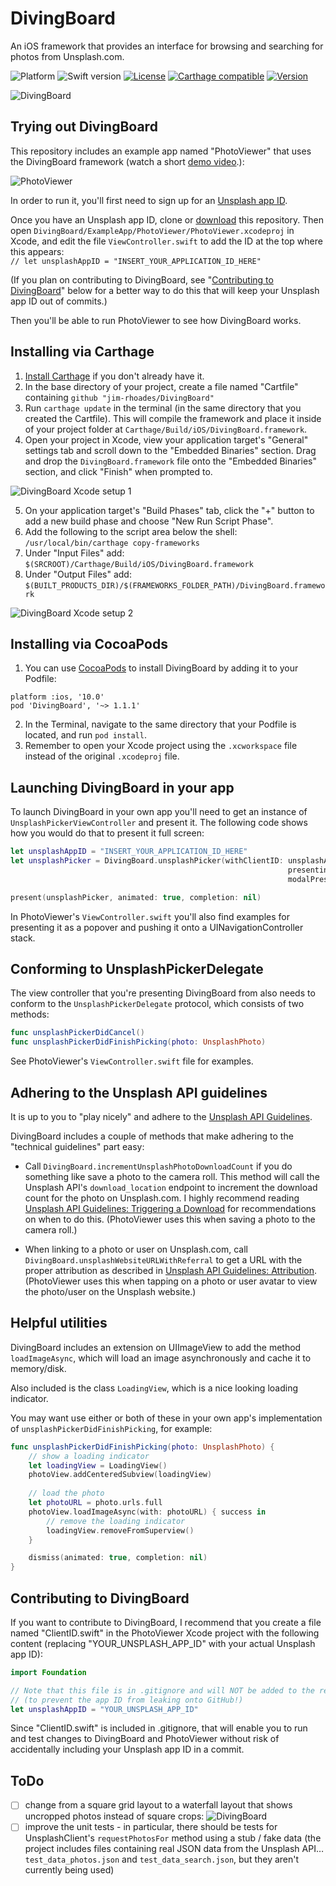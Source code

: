 # DivingBoard
An iOS framework that provides an interface for browsing and searching for photos from Unsplash.com.

![Platform](https://img.shields.io/badge/platform-ios-blue.svg)
![Swift version](https://img.shields.io/badge/swift%20-4.0-blue.svg)
[![License](https://img.shields.io/badge/License-MIT-blue.svg)](https://github.com/jim-rhoades/DivingBoard/blob/master/LICENSE)
[![Carthage compatible](https://img.shields.io/badge/Carthage-compatible-4BC51D.svg?style=flat)](https://github.com/Carthage/Carthage)
[![Version](https://img.shields.io/cocoapods/v/DivingBoard.svg?style=flat)](https://cocoapods.org/pods/DivingBoard)

![DivingBoard](http://crushapps.com/divingboard/img/divingboard.jpg)

## Trying out DivingBoard

This repository includes an example app named "PhotoViewer" that uses the DivingBoard framework (watch a short [demo video](http://crushapps.com/divingboard/img/divingboard_demo.mp4).):

![PhotoViewer](http://crushapps.com/divingboard/img/photoviewer@0.65x.jpg)

In order to run it, you'll first need to sign up for an [Unsplash app ID](https://unsplash.com/developers).

Once you have an Unsplash app ID, clone or [download](https://github.com/jim-rhoades/DivingBoard/archive/master.zip) this repository. Then open `DivingBoard/ExampleApp/PhotoViewer/PhotoViewer.xcodeproj` in Xcode, and edit the file `ViewController.swift` to add the ID at the top where this appears:\
`// let unsplashAppID = "INSERT_YOUR_APPLICATION_ID_HERE"`

(If you plan on contributing to DivingBoard, see "[Contributing to DivingBoard](#contributing-to-divingboard)" below for a better way to do this that will keep your Unsplash app ID out of commits.)

Then you'll be able to run PhotoViewer to see how DivingBoard works.

## Installing via Carthage
1. [Install Carthage](https://github.com/Carthage/Carthage#installing-carthage) if you don't already have it.
2. In the base directory of your project, create a file named "Cartfile" containing `github "jim-rhoades/DivingBoard"`
3. Run `carthage update` in the terminal (in the same directory that you created the Cartfile). This will compile the framework and place it inside of your project folder at `Carthage/Build/iOS/DivingBoard.framework`.
4. Open your project in Xcode, view your application target's "General" settings tab and scroll down to the "Embedded Binaries" section. Drag and drop the `DivingBoard.framework` file onto the "Embedded Binaries" section, and click "Finish" when prompted to.

![DivingBoard Xcode setup 1](http://crushapps.com/divingboard/img/setup1.png)

5. On your application target's "Build Phases" tab, click the "+" button to add a new build phase and choose "New Run Script Phase".
6. Add the following to the script area below the shell:
`/usr/local/bin/carthage copy-frameworks`
7. Under "Input Files" add:
`$(SRCROOT)/Carthage/Build/iOS/DivingBoard.framework`
8. Under "Output Files" add:
`$(BUILT_PRODUCTS_DIR)/$(FRAMEWORKS_FOLDER_PATH)/DivingBoard.framework`

![DivingBoard Xcode setup 2](http://crushapps.com/divingboard/img/setup2.png)

## Installing via CocoaPods
1. You can use [CocoaPods](https://cocoapods.org) to install DivingBoard by adding it to your Podfile:
```
platform :ios, '10.0'
pod 'DivingBoard', '~> 1.1.1'
```
2. In the Terminal, navigate to the same directory that your Podfile is located, and run `pod install`.
3. Remember to open your Xcode project using the `.xcworkspace` file instead of the original `.xcodeproj` file.

## Launching DivingBoard in your app
To launch DivingBoard in your own app you'll need to get an instance of `UnsplashPickerViewController` and present it. The following code shows how you would do that to present it full screen:
```swift
let unsplashAppID = "INSERT_YOUR_APPLICATION_ID_HERE"
let unsplashPicker = DivingBoard.unsplashPicker(withClientID: unsplashAppID,
                                                              presentingViewController: self,
                                                              modalPresentationStyle: .fullScreen)

present(unsplashPicker, animated: true, completion: nil)
```
In PhotoViewer's `ViewController.swift` you'll also find examples for presenting it as a popover and pushing it onto a UINavigationController stack.

## Conforming to UnsplashPickerDelegate
The view controller that you're presenting DivingBoard from also needs to conform to the `UnsplashPickerDelegate` protocol, which consists of two methods:
```swift
func unsplashPickerDidCancel()
func unsplashPickerDidFinishPicking(photo: UnsplashPhoto)
```
See PhotoViewer's `ViewController.swift` file for examples.

## Adhering to the Unsplash API guidelines
It is up to you to "play nicely" and adhere to the [Unsplash API Guidelines](https://medium.com/unsplash/unsplash-api-guidelines-28e0216e6daa).

DivingBoard includes a couple of methods that make adhering to the "technical guidelines" part easy:

* Call `DivingBoard.incrementUnsplashPhotoDownloadCount` if you do something like save a photo to the camera roll. This method will call the Unsplash API's `download_location` endpoint to increment the download count for the photo on Unsplash.com. I highly recommend reading [Unsplash API Guidelines: Triggering a Download](https://medium.com/unsplash/unsplash-api-guidelines-triggering-a-download-c39b24e99e02) for recommendations on when to do this. (PhotoViewer uses this when saving a photo to the camera roll.)

* When linking to a photo or user on Unsplash.com, call `DivingBoard.unsplashWebsiteURLWithReferral` to get a URL with the proper attribution as described in [Unsplash API Guidelines: Attribution](https://medium.com/unsplash/unsplash-api-guidelines-attribution-4d433941d777).  (PhotoViewer uses this when tapping on a photo or user avatar to view the photo/user on the Unsplash website.)

## Helpful utilities
DivingBoard includes an extension on UIImageView to add the method `loadImageAsync`, which will load an image asynchronously and cache it to memory/disk.

Also included is the class `LoadingView`, which is a nice looking loading indicator.

You may want use either or both of these in your own app's implementation of `unsplashPickerDidFinishPicking`, for example:

```swift
func unsplashPickerDidFinishPicking(photo: UnsplashPhoto) {
    // show a loading indicator
    let loadingView = LoadingView()
    photoView.addCenteredSubview(loadingView)
        
    // load the photo
    let photoURL = photo.urls.full
    photoView.loadImageAsync(with: photoURL) { success in
        // remove the loading indicator
        loadingView.removeFromSuperview()
    }

    dismiss(animated: true, completion: nil)
}
```

## Contributing to DivingBoard
If you want to contribute to DivingBoard, I recommend that you create a file named "ClientID.swift" in the PhotoViewer Xcode project with the following content (replacing "YOUR_UNSPLASH_APP_ID" with your actual Unsplash app ID):
```swift
import Foundation

// Note that this file is in .gitignore and will NOT be added to the repository.
// (to prevent the app ID from leaking onto GitHub!)
let unsplashAppID = "YOUR_UNSPLASH_APP_ID"
```

Since "ClientID.swift" is included in .gitignore, that will enable you to run and test changes to DivingBoard and PhotoViewer without risk of accidentally including your Unsplash app ID in a commit.

## ToDo
- [ ] change from a square grid layout to a waterfall layout that shows uncropped photos instead of square crops:
![DivingBoard](http://crushapps.com/divingboard/img/divingboard_waterfall@0.65x.jpg)
- [ ] improve the unit tests - in particular, there should be tests for UnsplashClient's `requestPhotosFor` method using a stub / fake data (the project includes files containing real JSON data from the Unsplash API… `test_data_photos.json` and `test_data_search.json`, but they aren't currently being used)
